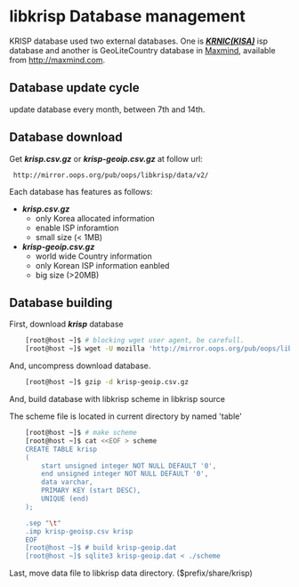 libkrisp Database management
===

KRISP database used two external databases. One is ***[KRNIC(KISA)](http://kisa.or.kr)*** isp database and another is GeoLiteCountry database in [Maxmind](http://maxmind.com), available from http://maxmind.com.

## Database update cycle

update database every month, between 7th and 14th.


## Database download

Get ***krisp.csv.gz*** or ***krisp-geoip.csv.gz*** at follow url:

     http://mirror.oops.org/pub/oops/libkrisp/data/v2/

Each database has features as follows:

 * ***krisp.csv.gz***
   * only Korea allocated information
   * enable ISP inforamtion
   * small size (< 1MB)
 * ***krisp-geoip.csv.gz***
   * world wide Country information
   * only Korean ISP information eanbled
   * big size (>20MB)

## Database building

First, download ***krisp*** database

```bash
    [root@host ~]$ # blocking wget user agent, be carefull.
    [root@host ~]$ wget -U mozilla 'http://mirror.oops.org/pub/oops/libkrisp/data/v2/krisp-geoip.csv.gz`
```

And, uncompress download database.

```bash
    [root@host ~]$ gzip -d krisp-geoip.csv.gz
```

And, build database with libkrisp scheme in libkrisp source

The scheme file is located in current directory by named 'table'

```bash
    [root@host ~]$ # make scheme
    [root@host ~]$ cat <<EOF > scheme
    CREATE TABLE krisp
    (
        start unsigned integer NOT NULL DEFAULT '0',
        end unsigned integer NOT NULL DEFAULT '0',
        data varchar,
        PRIMARY KEY (start DESC),
        UNIQUE (end)
    );

    .sep "\t"
    .imp krisp-geoisp.csv krisp
    EOF
    [root@host ~]$ # build krisp-geoip.dat
    [root@host ~]$ sqlite3 krisp-geoip.dat < ./scheme
```

Last, move data file to libkrisp data directory. ($prefix/share/krisp)
